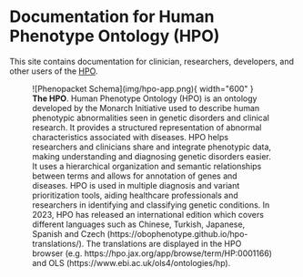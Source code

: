 # Documentation for Human Phenotype Ontology (HPO)

This site contains documentation for clinician, researchers, developers, and other users of the [HPO](https://hpo.jax.org/app/).


<figure markdown>
![Phenopacket Schema](img/hpo-app.png){ width="600" }
<figcaption><b>The HPO</b>.
Human Phenotype Ontology (HPO) is an ontology developed by the Monarch Initiative used to describe human phenotypic abnormalities seen in genetic disorders and clinical research.
It provides a structured representation of abnormal characteristics associated with diseases.
HPO helps researchers and clinicians share and integrate phenotypic data, making understanding and diagnosing genetic disorders easier.
It uses a hierarchical organization and semantic relationships between terms and allows for annotation of genes and diseases. HPO is used in multiple diagnosis and variant prioritization tools, aiding healthcare professionals and researchers in identifying and classifying genetic conditions.
In 2023, HPO has released an international edition which covers different languages such as Chinese, Turkish, Japanese, Spanish and Czech (https://obophenotype.github.io/hpo-translations/).
The translations are displayed in the HPO browser (e.g. https://hpo.jax.org/app/browse/term/HP:0001166) and OLS (https://www.ebi.ac.uk/ols4/ontologies/hp).
</figcaption>
</figure>
